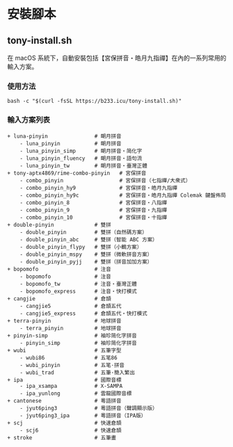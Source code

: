 # 安裝腳本

## tony-install.sh

在 macOS 系統下，自動安裝包括【宮保拼音・皓月九指禪】在內的一系列常用的輸入方案。

### 使用方法

    bash -c "$(curl -fsSL https://b233.icu/tony-install.sh)"

### 輸入方案列表

    + luna-pinyin               # 朙月拼音
        - luna_pinyin           # 朙月拼音
        - luna_pinyin_simp      # 朙月拼音・简化字
        - luna_pinyin_fluency   # 朙月拼音・語句流
        - luna_pinyin_tw        # 朙月拼音・臺灣正體
    + tony-aptx4869/rime-combo-pinyin   # 宮保拼音
        - combo_pinyin                  # 宮保拼音（七指禪/大衆式）
        - combo_pinyin_hy9              # 宮保拼音・皓月九指禪
        - combo_pinyin_hy9c             # 宮保拼音・皓月九指禪 Colemak 鍵盤佈局
        - combo_pinyin_8                # 宮保拼音・八指禪
        - combo_pinyin_9                # 宮保拼音・九指禪
        - combo_pinyin_10               # 宮保拼音・十指禪
    + double-pinyin             # 雙拼
        - double_pinyin         # 雙拼（自然碼方案）
        - double_pinyin_abc     # 雙拼（智能 ABC 方案）
        - double_pinyin_flypy   # 雙拼（小鶴方案）
        - double_pinyin_mspy    # 雙拼（微軟拼音方案）
        - double_pinyin_pyjj    # 雙拼（拼音加加方案）
    + bopomofo                  # 注音
        - bopomofo              # 注音
        - bopomofo_tw           # 注音・臺灣正體
        - bopomofo_express      # 注音・快打模式
    + cangjie                   # 倉頡
        - cangjie5              # 倉頡五代
        - cangjie5_express      # 倉頡五代・快打模式
    + terra-pinyin              # 地球拼音
        - terra_pinyin          # 地球拼音
    + pinyin-simp               # 袖珍简化字拼音
        - pinyin_simp           # 袖珍简化字拼音
    + wubi                      # 五筆字型
        - wubi86                # 五笔86
        - wubi_pinyin           # 五笔·拼音
        - wubi_trad             # 五筆·簡入繁出
    + ipa                       # 國際音標
        - ipa_xsampa            # X-SAMPA
        - ipa_yunlong           # 雲龍國際音標
    + cantonese                 # 粵語拼音
        - jyut6ping3            # 粵語拼音（聲調顯示版）
        - jyut6ping3_ipa        # 粵語拼音（IPA版）
    + scj                       # 快速倉頡
        - scj6                  # 快速倉頡
    + stroke                    # 五筆畫

